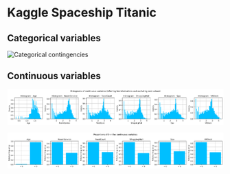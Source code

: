 # Kaggle Spaceship Titanic

## Categorical variables

![Categorical contingencies](https://github.com/BosZon5/miscellanea/blob/main/3-kaggle-challenges/3-spaceship-titanic/images/categorical-contingencies.png)

## Continuous variables

![Continuous histograms](https://github.com/BosZon5/miscellanea/blob/main/3-kaggle-challenges/3-spaceship-titanic/images/continuous-histgrams-log.png)

![Continuous 0 proportions](https://github.com/BosZon5/miscellanea/blob/main/3-kaggle-challenges/3-spaceship-titanic/images/continuous-0-proportion.png)
